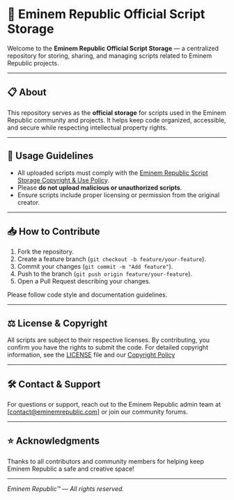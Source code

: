# 🎤 Eminem Republic Official Script Storage

Welcome to the **Eminem Republic Official Script Storage** — a centralized repository for storing, sharing, and managing scripts related to Eminem Republic projects.

---

## 📋 About

This repository serves as the **official storage** for scripts used in the Eminem Republic community and projects. It helps keep code organized, accessible, and secure while respecting intellectual property rights.

---

## 🚦 Usage Guidelines

- All uploaded scripts must comply with the [Eminem Republic Script Storage Copyright & Use Policy](https://docs.google.com/document/d/13DfVA-Rmjgd43twejpg1AKUVPVOPBgmFWmmLKxoLgGs/edit?tab=t.0).  
- Please **do not upload malicious or unauthorized scripts**.  
- Ensure scripts include proper licensing or permission from the original creator.

---

## 📥 How to Contribute

1. Fork the repository.  
2. Create a feature branch (`git checkout -b feature/your-feature`).  
3. Commit your changes (`git commit -m "Add feature"`).  
4. Push to the branch (`git push origin feature/your-feature`).  
5. Open a Pull Request describing your changes.

Please follow code style and documentation guidelines.

---

## ⚖️ License & Copyright

All scripts are subject to their respective licenses. By contributing, you confirm you have the rights to submit the code. For detailed copyright information, see the [LICENSE](https://docs.google.com/document/d/13DfVA-Rmjgd43twejpg1AKUVPVOPBgmFWmmLKxoLgGs/edit?tab=t.0) file and our [Copyright Policy](https://github.com/EminemKiller/Eminem-Republic-Script-Storage-Official/blob/main/Eminem%20Storage%20Copyright.txt)

---

## 🛠️ Contact & Support

For questions or support, reach out to the Eminem Republic admin team at [contact@eminemrepublic.com] or join our community forums.

---

## ⭐ Acknowledgments

Thanks to all contributors and community members for helping keep Eminem Republic a safe and creative space!

---

*Eminem Republic™ — All rights reserved.*

